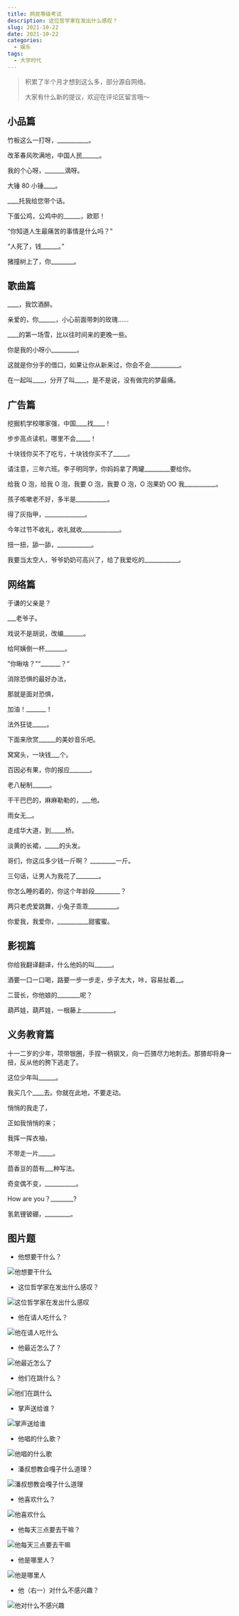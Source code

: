 ```yaml
---
title: 网民等级考试
description: 这位哲学家在发出什么感叹？
slug: 2021-10-22
date: 2021-10-22
categories:
  - 娱乐
tags:
  - 大学时代
---
```


> 积累了半个月才想到这么多，部分源自网络。
>
> 大家有什么新的提议，欢迎在评论区留言哦～

## 小品篇

竹板这么一打呀，\_\_\_\_\_\_\_\_\_\_\_。

改革春风吹满地，中国人民\_\_\_\_\_\_。

我的个心呀，\_\_\_\_\_\_\_滴呀。

大锤 80 小锤\_\_\_\_。

\_\_\_\_托我给您带个话。

下蛋公鸡，公鸡中的\_\_\_\_\_\_，欧耶！

“你知道人生最痛苦的事情是什么吗？”

“人死了，钱\_\_\_\_\_\_。”

猪撞树上了，你\_\_\_\_\_\_\_\_。

## 歌曲篇

\_\_\_\_，我饮酒醉。

亲爱的，你\_\_\_\_\_\_，小心前面带刺的玫瑰……

\_\_\_\_的第一场雪，比以往时间来的更晚一些。

你是我的小呀小\_\_\_\_\_\_\_\_\_。

这就是你分手的借口，如果让你从新来过，你会不会\_\_\_\_\_\_\_\_\_\_。

在一起叫\_\_\_\_，分开了叫\_\_\_\_，是不是说，没有做完的梦最痛。

## 广告篇

挖掘机学校哪家强，中国\_\_\_\_找\_\_\_\_！

步步高点读机，哪里不会\_\_\_\_\_！

十块钱你买不了吃亏，十块钱你买不了\_\_\_\_\_。

请注意，三年六班。李子明同学，你妈妈拿了两罐\_\_\_\_\_\_\_\_\_要给你。

给我 O 泡，给我 O 泡，我要 O 泡，我要 O 泡，O 泡果奶 OO 我\_\_\_\_\_\_\_\_\_\_\_。

孩子咳嗽老不好，多半是\_\_\_\_\_\_\_\_\_\_\_。

得了灰指甲，\_\_\_\_\_\_\_\_\_\_\_\_\_\_。

今年过节不收礼，收礼就收\_\_\_\_\_\_\_\_\_\_\_\_\_。

扭一扭，舔一舔，\_\_\_\_\_\_\_\_\_\_\_\_。

我要当太空人，爷爷奶奶可高兴了，给了我爱吃的\_\_\_\_\_\_\_\_\_\_\_\_。

## 网络篇

于谦的父亲是？

\_\_\_老爷子。

戏说不是胡说，改编\_\_\_\_\_\_\_。

给阿姨倒一杯\_\_\_\_\_\_\_。

”你瞅啥？”“\_\_\_\_\_\_\_？”

消除恐惧的最好办法，

那就是面对恐惧，

加油！\_\_\_\_\_\_\_！

法外狂徒\_\_\_\_\_。

下面来欣赏\_\_\_\_\_\_的美妙音乐吧。

窝窝头，一块钱\_\_\_个。

百因必有果，你的报应\_\_\_\_\_\_\_。

老八秘制\_\_\_\_\_\_。

干干巴巴的，麻麻勒勒的，\_\_\_他。

雨女无\_\_。

走成华大道，到\_\_\_\_\_桥。

淡黄的长裙，\_\_\_\_\_的头发。

哥们，你这瓜多少钱一斤啊？ \_\_\_\_\_\_\_\_\_一斤。

三句话，让男人为我花了\_\_\_\_\_\_\_\_。

你怎么睡的着的，你这个年龄段\_\_\_\_\_\_\_\_\_？

两只老虎爱跳舞，小兔子乖乖\_\_\_\_\_\_\_\_\_\_。

你爱我，我爱你，\_\_\_\_\_\_\_\_\_\_\_甜蜜蜜。

## 影视篇

你给我翻译翻译，什么他妈的叫\_\_\_\_\_\_。

酒要一口一口喝，路要一步一步走，步子太大，咔，容易扯着\_\_。

二营长，你他娘的\_\_\_\_\_\_\_\_呢？

葫芦娃，葫芦娃，一根藤上\_\_\_\_\_\_\_\_\_\_\_。

## 义务教育篇

十一二岁的少年，项带银圈，手捏一柄钢叉，向一匹猹尽力地刺去。那猹却将身一扭，反从他的胯下逃走了。

这位少年叫\_\_\_\_\_\_。

我买几个\_\_\_\_去。你就在此地，不要走动。

悄悄的我走了，

正如我悄悄的来；

我挥一挥衣袖，

不带走一片\_\_\_\_\_。

茴香豆的茴有\_\_\_种写法。

奇变偶不变，\_\_\_\_\_\_\_\_\_\_\_。

How are you？\_\_\_\_\_\_\_\_?

氢氦锂铍硼，\_\_\_\_\_\_\_\_\_。

## 图片题

- 他想要干什么？

![他想要干什么](https://cdn.jsdelivr.net/gh/fzf404/image/blog/2022-10-09_16-28-42.webp)

- 这位哲学家在发出什么感叹？

![这位哲学家在发出什么感叹](https://cdn.jsdelivr.net/gh/fzf404/image/blog/2022-10-09_16-28-34.webp)

- 他在请人吃什么？

![他在请人吃什么](https://cdn.jsdelivr.net/gh/fzf404/image/blog/2022-10-09_16-28-39.webp)

- 他最近怎么了？

![他最近怎么了](https://cdn.jsdelivr.net/gh/fzf404/image/blog/2022-10-09_16-28-32.webp)

- 他们在跳什么？

![他们在跳什么](https://cdn.jsdelivr.net/gh/fzf404/image/blog/2022-10-09_16-28-44.webp)

- 掌声送给谁？

![掌声送给谁](https://cdn.jsdelivr.net/gh/fzf404/image/blog/2022-10-09_16-28-47.webp)

- 他唱的什么歌？

![他唱的什么歌](https://cdn.jsdelivr.net/gh/fzf404/image/blog/2022-10-09_16-28-30.webp)

- 潘叔想教会嘎子什么道理？

![潘叔想教会嘎子什么道理](https://cdn.jsdelivr.net/gh/fzf404/image/blog/2022-10-09_16-28-49.webp)

- 他喜欢什么？

![他喜欢什么](https://cdn.jsdelivr.net/gh/fzf404/image/blog/2022-10-09_16-28-52.webp)

- 他每天三点要去干嘛？

![他每天三点要去干嘛](https://cdn.jsdelivr.net/gh/fzf404/image/blog/2022-10-09_16-28-54.webp)

- 他是哪里人？

![他是哪里人](https://cdn.jsdelivr.net/gh/fzf404/image/blog/2022-10-09_16-29-20.webp)

- 他（右一）对什么不感兴趣？

![他对什么不感兴趣](https://cdn.jsdelivr.net/gh/fzf404/image/blog/2022-10-09_16-28-37.webp)
